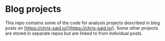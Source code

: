 # Blog projects
This repo contains some of the code for analysis projects described in blog posts on [https://chris-said.io/](https://chris-said.io/). Some other projects are stored in separate repos but are linked to from individual posts.